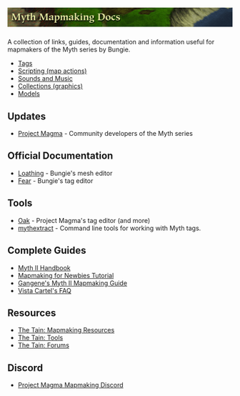 # ![Myth Mapmaking Docs](masthead.png)

A collection of links, guides, documentation and information useful for mapmakers of the Myth series by Bungie.

* [Tags](tags.md)
* [Scripting (map actions)](scripting.md)
* [Sounds and Music](sounds.md)
* [Collections (graphics)](collections.md)
* [Models](models.md)

## Updates

* [Project Magma](https://projectmagma.net/) - Community developers of the Myth series

## Official Documentation

* [Loathing](https://projectmagma.net/downloads/myth2docs/loathing.html) - Bungie's mesh editor
* [Fear](https://projectmagma.net/downloads/myth2docs/fear.html) - Bungie's tag editor

## Tools

* [Oak](https://projectmagma.net/~melekor/oak/) - Project Magma's tag editor (and more)
* [mythextract](https://github.com/jwheare/mythextract) - Command line tools for working with Myth tags.

## Complete Guides

* [Myth II Handbook](https://tain.totalcodex.net/items/show/the-myth-ii-handbook)
* [Mapmaking for Newbies Tutorial](http://www.orderofhpak.com/Manuals/Guides/Mapmaking%20for%20Newbies%20Tutorial.pdf)
* [Gangene's Myth II Mapmaking Guide](https://web.archive.org/web/20001209122100fw_/http://people.atl.mediaone.net/gangrene/mapmake.htm)
* [Vista Cartel's FAQ](https://web.archive.org/web/20021009220249/http://vistacartel.com/myth/faq.html)

## Resources

* [The Tain: Mapmaking Resources](https://tain.totalcodex.net/mythii/mapmaking_resources)
* [The Tain: Tools](https://tain.totalcodex.net/mythii/tools)
* [The Tain: Forums](https://tain.totalcodex.net/forum/)

## Discord

* [Project Magma Mapmaking Discord](https://discord.gg/Smuv2tk5f6)
